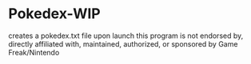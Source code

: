 # Pokedex-WIP
creates a pokedex.txt file upon launch
this program is not endorsed by, directly affiliated with, maintained, authorized, or sponsored by Game Freak/Nintendo
